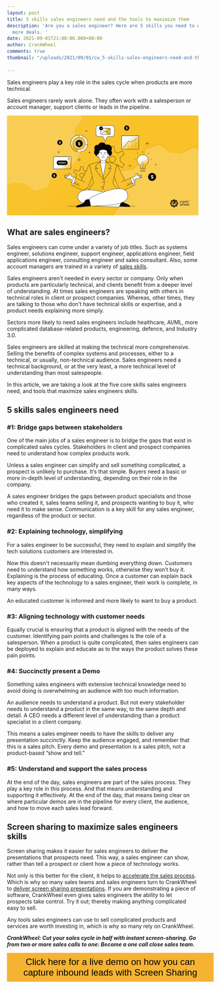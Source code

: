 ```yaml
---
layout: post
title: 5 skills sales engineers need and the tools to maximize them
description: 'Are you a sales engineer? Here are 5 skills you need to work on to close
  more deals. '
date: 2021-09-01T21:00:00.000+00:00
author: CrankWheel
comments: true
thumbnail: "/uploads/2021/09/01/cw_5-skills-sales-engineers-need-and-the-tools-to-maximize-them.png"

---
```

Sales engineers play a key role in the sales cycle when products are more technical.

Sales engineers rarely work alone. They often work with a salesperson or account manager, support clients or leads in the pipeline.

![](/uploads/2021/09/01/cw_5-skills-sales-engineers-need-and-the-tools-to-maximize-them.png)

## What are sales engineers?

Sales engineers can come under a variety of job titles. Such as systems engineer, solutions engineer, support engineer, applications engineer, field applications engineer, consulting engineer and sales consultant. Also, some account managers are trained in a variety of [sales skills](https://crankwheel.com/the-top-9-insurance-selling-skills-you-need-to-know/).

Sales engineers aren't needed in every sector or company. Only when products are particularly technical, and clients benefit from a deeper level of understanding. At times sales engineers are speaking with others in technical roles in client or prospect companies. Whereas, other times, they are talking to those who don't have technical skills or expertise, and a product needs explaining more simply.

Sectors more likely to need sales engineers include healthcare, AI/ML, more complicated database-related products, engineering, defence, and Industry 3.0.

Sales engineers are skilled at making the technical more comprehensive. Selling the benefits of complex systems and processes, either to a technical, or usually, non-technical audience. Sales engineers need a technical background, or at the very least, a more technical level of understanding than most salespeople.

In this article, we are taking a look at the five core skills sales engineers need, and tools that maximize sales engineers skills.

## 5 skills sales engineers need

### #1: Bridge gaps between stakeholders

One of the main jobs of a sales engineer is to bridge the gaps that exist in complicated sales cycles. Stakeholders in client and prospect companies need to understand how complex products work.

Unless a sales engineer can simplify and sell something complicated, a prospect is unlikely to purchase. It’s that simple. Buyers need a basic or more in-depth level of understanding, depending on their role in the company.

A sales engineer bridges the gaps between product specialists and those who created it, sales teams selling it, and prospects wanting to buy it, who need it to make sense. Communication is a key skill for any sales engineer, regardless of the product or sector.

### #2: Explaining technology, simplifying

For a sales engineer to be successful, they need to explain and simplify the tech solutions customers are interested in.

Now this doesn't necessarily mean dumbing everything down. Customers need to understand how something works, otherwise they won’t buy it. Explaining is the process of educating. Once a customer can explain back key aspects of the technology to a sales engineer, their work is complete, in many ways.

An educated customer is informed and more likely to want to buy a product.

### #3: Aligning technology with customer needs

Equally crucial is ensuring that a product is aligned with the needs of the customer. Identifying pain points and challenges is the role of a salesperson. When a product is quite complicated, then sales engineers can be deployed to explain and educate as to the ways the product solves these pain points.

### #4: Succinctly present a Demo

Something sales engineers with extensive technical knowledge need to avoid doing is overwhelming an audience with too much information.

An audience needs to understand a product. But not every stakeholder needs to understand a product in the same way, to the same depth and detail. A CEO needs a different level of understanding than a product specialist in a client company.

This means a sales engineer needs to have the skills to deliver any presentation succinctly. Keep the audience engaged, and remember that this is a sales pitch. Every demo and presentation is a sales pitch, not a product-based “show and tell.”

### #5: Understand and support the sales process

At the end of the day, sales engineers are part of the sales process. They play a key role in this process. And that means understanding and supporting it effectively. At the end of the day, that means being clear on where particular demos are in the pipeline for every client, the audience, and how to move each sales lead forward.

## Screen sharing to maximize sales engineers skills

Screen sharing makes it easier for sales engineers to deliver the presentations that prospects need. This way, a sales engineer can show, rather than tell a prospect or client how a piece of technology works.

Not only is this better for the client, it helps to [accelerate the sales process](https://crankwheel.com/how-to-use-online-screen-sharing-to-cut-the-sales-cycle-in-half/). Which is why so many sales teams and sales engineers turn to CrankWheel to [deliver screen sharing presentations](https://crankwheel.com/screen-sharing/). If you are demonstrating a piece of software, CrankWheel even gives sales engineers the ability to let prospects take control. Try it out; thereby making anything complicated easy to sell.

Any tools sales engineers can use to sell complicated products and services are worth investing in, which is why so many rely on CrankWheel.

**_CrankWheel: Cut your sales cycle in half with instant screen-sharing. Go from two or more sales calls to one: Become a one call close sales team._**

<style>  
.btn-signup {  
padding-top: 11px !important;  
border-radius: 0px !important;  
background-color: #f6b333;  
text-align: center;  
padding: 10px 20px !important;  
border: 0px !important;  
width: 100%;  
margin-bottom: 20px;  
}  
.btn-signup a {  
color: black !important;  
font-family: 'Titillium Web', sans-serif;  
font-size: 24px !important;  
font-weight: normal !important;  
}  
</style>

<div class="btn-signup"><a style="cursor: pointer;" class="crankwheel-com-showu-launch-button">Click here for a live demo on how you can capture inbound leads with Screen Sharing</a></div>